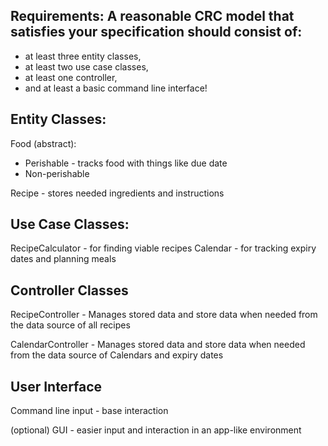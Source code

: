 ## Requirements: A reasonable CRC model that satisfies your specification should consist of:
- at least three entity classes,
- at least two use case classes,
- at least one controller,
- and at least a basic command line interface!

## Entity Classes:
Food (abstract):
- Perishable - tracks food with things like due date
- Non-perishable

Recipe - stores needed ingredients and instructions

## Use Case Classes:
RecipeCalculator - for finding viable recipes
Calendar - for tracking expiry dates and planning meals

## Controller Classes
RecipeController - Manages stored data and store data when needed from the data source of all recipes 

CalendarController - Manages stored data and store data when needed from the data source of Calendars and expiry dates

## User Interface
Command line input - base interaction

(optional) GUI - easier input and interaction in an app-like environment 
